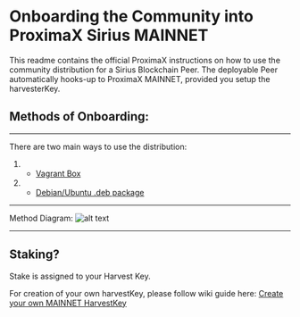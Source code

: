 # Onboarding the Community into ProximaX Sirius MAINNET

This readme contains the official ProximaX instructions on how to use the community distribution for a Sirius Blockchain Peer.  The deployable Peer automatically hooks-up to ProximaX MAINNET, provided you setup the harvesterKey.



## Methods of Onboarding:
---

There are two main ways to use the distribution:
1. - [Vagrant Box](https://github.com/proximax-storage/community-onboarding/tree/master/vagrant-method)
2. - [Debian/Ubuntu .deb package](https://github.com/proximax-storage/community-onboarding/tree/master/debian-package-method)


---

Method Diagram: 
![alt text](https://github.com/proximax-storage/community-onboarding/blob/master/images/onb-methods1xx.jpg?raw=true "dont worry about the docker image... it's coming...")


---

## Staking?


Stake is assigned to your Harvest Key.

For creation of your own harvestKey, please follow wiki guide here:  [Create your own MAINNET HarvestKey](https://github.com/proximax-storage/community-onboarding/wiki/Creating-your-MAINNET-HarvestKey-using-the-ProximaX-WALLET) 
 


